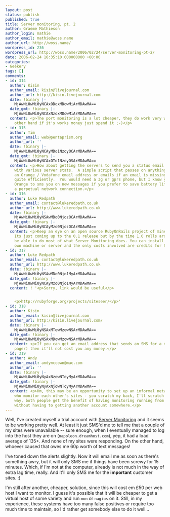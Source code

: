 ```yaml
---
layout: post
status: publish
published: true
title: Server monitoring, pt. 2
author: Graeme Mathieson
author_login: mathie
author_email: mathie@woss.name
author_url: http://woss.name/
wordpress_id: 236
wordpress_url: http://woss.name/2006/02/24/server-monitoring-pt-2/
date: 2006-02-24 16:35:10.000000000 +00:00
categories:
- Geekery
tags: []
comments:
- id: 314
  author: Kisin
  author_email: kisin@livejournal.com
  author_url: http://kisin.livejournal.com
  date: !binary |-
    MjAwNi0wMi0yNCAxODoxMDowMiArMDAwMA==
  date_gmt: !binary |-
    MjAwNi0wMi0yNCAxNzoxMDowMiArMDAwMA==
  content: <p>The port monitoring is a lot cheaper, they do work very well. On the
    other hand if it's works money just spend it ;-)</p>
- id: 315
  author: Tim
  author_email: web@pentaprism.org
  author_url: ''
  date: !binary |-
    MjAwNi0wMi0yNCAyMDo1NzoyOCArMDAwMA==
  date_gmt: !binary |-
    MjAwNi0wMi0yNCAxOTo1NzoyOSArMDAwMA==
  content: <p>How about getting the servers to send you a status email every 15 minutes
    with various server stats.  A simple script that passes on anything urgent to
    an Orange / Vodafone email address or emails if an email is missing could work
    quite efficiently.  You would need a 3g or gprs phone, but I know you can set
    Orange to sms you on new messages if you prefer to save battery life and not maintain
    a perpetual network connection.</p>
- id: 316
  author: Luke Redpath
  author_email: contact@lukeredpath.co.uk
  author_url: http://www.lukeredpath.co.uk
  date: !binary |-
    MjAwNi0wMi0yNSAwMDo0NjozOCArMDAwMA==
  date_gmt: !binary |-
    MjAwNi0wMi0yNCAyMzo0NjozOCArMDAwMA==
  content: <p>Keep an eye on an open source RubyOnRails project of mine called SiteSeer.
    Its just coming up to the 0.1 release but by the time 1.0 rolls around it should
    be able to do most of what Server Monitoring does. You can install it on your
    own machine or server and the only costs involved are credits for SMS services.</p>
- id: 317
  author: Luke Redpath
  author_email: contact@lukeredpath.co.uk
  author_url: http://www.lukeredpath.co.uk
  date: !binary |-
    MjAwNi0wMi0yNSAwMDo0Njo1MyArMDAwMA==
  date_gmt: !binary |-
    MjAwNi0wMi0yNCAyMzo0Njo1MyArMDAwMA==
  content: ! '<p>Sorry, link would be useful</p>


    <p>http://rubyforge.org/projects/siteseer/</p>'
- id: 318
  author: Kisin
  author_email: kisin@livejournal.com
  author_url: http://kisin.livejournal.com/
  date: !binary |-
    MjAwNi0wMi0yNSAxMTowMzowNSArMDAwMA==
  date_gmt: !binary |-
    MjAwNi0wMi0yNSAxMDowMzowNSArMDAwMA==
  content: <p>If you can get an email address that sends an SMS for a mobile (or a
    pager) then it'll not cost you any money.</p>
- id: 319
  author: Andy
  author_email: andymccown@mac.com
  author_url: ''
  date: !binary |-
    MjAwNi0wMi0yNyAxNzowNToyMyArMDAwMA==
  date_gmt: !binary |-
    MjAwNi0wMi0yNyAxNjowNToyMyArMDAwMA==
  content: <p>Hm, this may be an opportunity to set up an informal network of people
    who monitor each other's sites - you scratch my back, I'll scratch yours. That
    way, both people get the benefit of having monitoring running from somewhere else,
    without having to getting another account somewhere.</p>
---
```

Well, I've created myself a trial account with [Server Monitoring](http://www.server-monitoring.co.uk) and it seems to be working pretty well.  At least it just SMS'd me to tell me that a couple of my sites were unavailable -- sure enough, when I eventually managed to log into the host they are on (`napoleon.dreamhost.com`), yep, it had a load average of 135+.  And none of my sites were responding.  On the other hand, whoever caused that owes me 60p worth of text messages!

I've toned down the alerts slightly.  Now it will email me as soon as there's something awry, but it will only SMS me if things have been screwy for 15 minutes.  Which, if I'm not at the computer, already is not much in the way of extra lag time, really.  And it'll only SMS me for the **important** customer sites. :)

I'm still after another, cheaper, solution, since this will cost em &pound;50 per web host I want to monitor.  I guess it's possible that it will be cheaper to get a virtual host of some variety and run `mon` or `nagios` on it.  Still, in my experience, these systems have too many false positives or require too much time to maintain, so I'd rather get somebody else to do it well...
